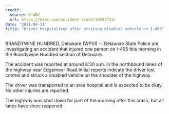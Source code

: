 ```yaml
---
credit:
  source: 6 ABC 
  url: https://6abc.com/accident-crash/10507723/
date: '2021-04-11'
title: "Driver hospitalized after striking disabled vehicle on I-495"
---
```

BRANDYWINE HUNDRED, Delaware (WPVI) -- Delaware State Police are investigating an accident that injured one person on I-495 this morning in the Brandywine Hundred section of Delaware.

The accident was reported at around 8:30 a.m. in the northbound lanes of the highway near Edgemoor Road.Initial reports indicate the driver lost control and struck a disabled vehicle on the shoulder of the highway.

The driver was transported to an area hospital and is expected to be okay. No other injuries are reported.

The highway was shut down for part of the morning after this crash, but all lanes have since reopened.
